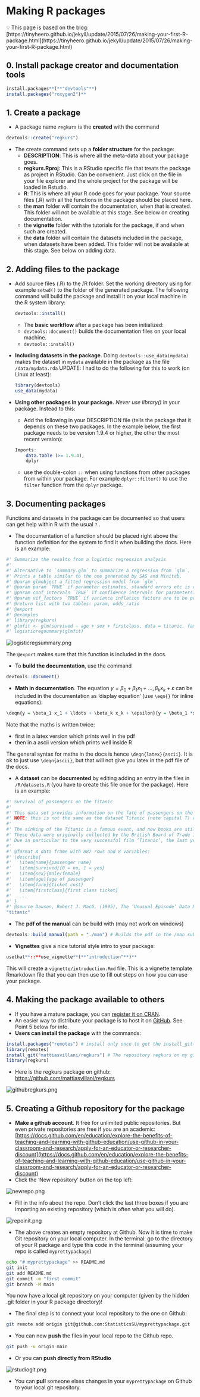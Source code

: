 # Making R packages

<aside>
💡 This page is based on the blog: [https://tinyheero.github.io/jekyll/update/2015/07/26/making-your-first-R-package.html](https://tinyheero.github.io/jekyll/update/2015/07/26/making-your-first-R-package.html)

</aside>

## 0. Install **package creator and documentation tools**

```r
install.packages**(**"devtools"**)
install.packages("roxygen2")**
```

## 1. Create a package

- A package name `regkurs` is the **created** with the command

```r
devtools::create("regkurs")
```

- The create command sets up a **folder structure** for the package:
    - **DESCRIPTION**: This is where all the meta-data about your package goes.
    - **regkurs.Rproj**: This is a RStudio specific file that treats the package as project in RStudio. Can be convenient. Just click on the file in your file explorer and the whole project for the package will be loaded in Rstudio.
    - **R**: This is where all your R code goes for your package. Your source files (.R) with all the functions in the package should be placed here.
    - the **man** folder will contain the documentation, when that is created. This folder will not be available at this stage. See below on creating documentation.
    - the **vignette** folder with the tutorials for the package, if and when such are created.
    - the **data** folder will contain the datasets included in the package, when datasets have been added. This folder will not be available at this stage. See below on adding data.

## 2. Adding files to the package

- Add source files (.R) to the /R folder. Set the working directory using for example `setwd()` to the folder of the generated package. The following command will build the package and install it on your local machine in the R system library:
    
    ```r
    devtools::install()
    ```
    
    - The **basic workflow** after a package has been initialized:
    - `devtools::document()` builds the documentation files on your local machine.
    - `devtools::install()`
- **Including datasets in the package**. Doing  `devtools::use_data(mydata)` makes the dataset in `mydata` available in the package as the file `/data/mydata.rda`
UPDATE: I had to do the following for this to work (on Linux at least):
    
    ```r
    library(devtools)
    use_data(mydata)
    ```
    
- **Using other packages in your package.** *Never use library()* in your package. Instead to this:
    - Add the following in your DESCRIPTION file (tells the package that it depends on these two packages. In the example below, the first package needs to be version 1.9.4 or higher, the other the most recent version):
    
    ```r
    Imports:
    	data.table (>= 1.9.4),
    	dplyr
    ```
    
    - use the double-colon `::` when using functions from other packages from within your package. For example `dplyr::filter()` to use the `filter` function from the `dplyr` package.

## 3. Documenting packages

Functions and datasets in the package can be documented so that users can get help within R with the usual `?` . 

- The documentation of a function should be placed right above the function definition for the system to find it when building the docs. Here is an example:

```r
#' Summarize the results from a logistic regression analysis
#'
#' Alternative to `summary.glm` to summarize a regression from `glm`.
#' Prints a table similar to the one generated by SAS and Minitab.
#' @param glmobject a fitted regression model from `glm`.
#' @param param `TRUE` if parameter estimates, standard errors etc is computed.
#' @param conf_intervals `TRUE` if confidence intervals for parameters.
#' @param vif_factors `TRUE` if variance inflation factors are to be printed.
#' @return list with two tables: param, odds_ratio
#' @export
#' @examples
#' library(regkurs)
#' glmfit <- glm(survived ~ age + sex + firstclass, data = titanic, family = binomial)
#' logisticregsummary(glmfit)
```

![logisticregsummary.png](Making%20R%20p%20907c8/logisticregsummary.png)

The `@export` makes sure that this function is included in the docs.

- To **build the documentation**, use the command

```r
devtools::document()
```

- **Math in documentation**. The equation $y = \beta_0 + \beta_1x_1+\ldots,\beta_k x_k+\varepsilon$ can be included in the documentation as ‘display equation’ (use `\eqn{}`  for inline equations):

```r
\deqn{y = \beta_1 x_1 + \ldots + \beta_k x_k + \epsilon}{y = \beta_1 *x_1 + .... + \beta_k x_k + \epsilon}
```

Note that the maths is written twice:

- first in a latex version which prints well in the pdf
- then in a ascii version which prints well inside R

The general syntax for maths in the docs is hence  `\deqn{latex}{ascii}`. It is ok to just use `\deqn{ascii}`, but that will not give you latex in the pdf file of the docs.

- A **dataset** can be **documented** by editing adding an entry in the files in `/R/datasets.R` (you have to create this file once for the package).  Here is an example:

```r
#' Survival of passengers on the Titanic
#'
#' This data set provides information on the fate of passengers on the fatal maiden voyage of the ocean liner ‘Titanic’, summarized according to economic status (class), sex, age and survival. \cr \cr
#' NOTE: this is not the same as the dataset Titanic (note capital T) which has more observations, but also missing values.
#'
#' The sinking of the Titanic is a famous event, and new books are still being published about it. Many well-known facts—from the proportions of first-class passengers to the ‘women and children first’ policy, and the fact that that policy was not entirely successful in saving the women and children in the third class—are reflected in the survival rates for various classes of passenger. \cr
#' These data were originally collected by the British Board of Trade in their investigation of the sinking. Note that there is not complete agreement among primary sources as to the exact numbers on board, rescued, or lost. \cr
#' Due in particular to the very successful film ‘Titanic’, the last years saw a rise in public interest in the Titanic. Very detailed data about the passengers is now available on the Internet, at sites such as Encyclopedia Titanica (https://www.encyclopedia-titanica.org/).
#'
#' @format A data frame with 887 rows and 8 variables:
#' \describe{
#'   \item{name}{passenger name}
#'   \item{survived}{0 = no, 1 = yes}
#'   \item{sex}{male/female}
#'   \item{age}{age of passenger}
#'   \item{fare}{ticket cost}
#'   \item{firstclass}{first class ticket}
#'   ...
#' }
#' @source Dawson, Robert J. MacG. (1995), The ‘Unusual Episode’ Data Revisited. Journal of Statistics Education, 3. doi: 10.1080/10691898.1995.11910499.
"titanic"
```

- The **pdf of the manual** can be build with (may not work on windows)

```r
devtools::build_manual(path = "./man") # Builds the pdf in the /man subfolder
```

- **Vignettes** give a nice tutorial style intro to your package:

```r
usethat**::**use_vignette**(**"introduction"**)**
```

This will create a `vignette/introduction.Rmd` file. This is a vignette template Rmarkdown file that you can then use to fill out steps on how you can use your package.

## 4. Making the package available to others

- If you have a mature package, you can [register it on CRAN](https://r-pkgs.org/release.html).
- An easier way to distribute your package is to host it on [GitHub](https://github.com/). See Point 5 below for info.
- **Users can install the package** with the commands:

```r
install.packages("remotes") # install only once to get the install_git() function
library(remotes)
install_git("mattiasvillani/regkurs") # The repository regkurs on my github 'mattiasvillani'
library(regkurs)
```

- Here is the regkurs package on github: https://github.com/mattiasvillani/regkurs

![githubregkurs.png](Making%20R%20p%20907c8/githubregkurs.png)

## 5. Creating a Github repository for the package

- **Make a github account**. It free for unlimited public repositories. But even private repositories are free if you are an academic: [https://docs.github.com/en/education/explore-the-benefits-of-teaching-and-learning-with-github-education/use-github-in-your-classroom-and-research/apply-for-an-educator-or-researcher-discount](https://docs.github.com/en/education/explore-the-benefits-of-teaching-and-learning-with-github-education/use-github-in-your-classroom-and-research/apply-for-an-educator-or-researcher-discount)
- Click the ‘New repository’ button on the top left:

![newrepo.png](Making%20R%20p%20907c8/newrepo.png)

- Fill in the info about the repo. Don’t click the last three boxes if you are importing an existing repository (which is often what you will do).

![repoinit.png](Making%20R%20p%20907c8/repoinit.png)

- The above creates an empty repository at Github. Now it is time to make Git repository on your local computer. In the terminal: go to the directory of your R package and type this code in the terminal (assuming your repo is called `myprettypackage`)

```bash
echo "# myprettypackage" >> README.md
git init
git add README.md
git commit -m "first commit"
git branch -M main
```

You now have a local git repository on your computer (given by the hidden .git folder in your R package directory)!

- The final step is to connect your local repository to the one on Github:

```bash
git remote add origin git@github.com:StatisticsSU/myprettypackage.git
```

- You can now **push** the files in your local repo to the Github repo.

```bash
git push -u origin main
```

- Or you can **push directly from RStudio**

![rstudiogit.png](Making%20R%20p%20907c8/rstudiogit.png)

- You can **pull** someone elses changes in your `myprettypackage`  on Github to your local git repository.